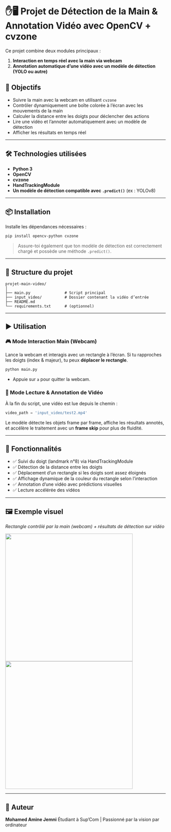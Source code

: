 # ✋🖥️ Projet de Détection de la Main & Annotation Vidéo avec OpenCV + cvzone

Ce projet combine deux modules principaux :

1. **Interaction en temps réel avec la main via webcam**
2. **Annotation automatique d’une vidéo avec un modèle de détection (YOLO ou autre)**

## 🎯 Objectifs

* Suivre la main avec la webcam en utilisant `cvzone`
* Contrôler dynamiquement une boîte colorée à l’écran avec les mouvements de la main
* Calculer la distance entre les doigts pour déclencher des actions
* Lire une vidéo et l’annoter automatiquement avec un modèle de détection
* Afficher les résultats en temps réel

---

## 🛠️ Technologies utilisées

* **Python 3**
* **OpenCV**
* **cvzone**
* **HandTrackingModule**
* **Un modèle de détection compatible avec `.predict()`** (ex : YOLOv8)

---

## 📦 Installation

Installe les dépendances nécessaires :

```bash
pip install opencv-python cvzone
```

> Assure-toi également que ton modèle de détection est correctement chargé et possède une méthode `.predict()`.

---

## 📁 Structure du projet

```
projet-main-video/
│
├── main.py               # Script principal
├── input_video/          # Dossier contenant la vidéo d’entrée
├── README.md
└── requirements.txt      # (optionnel)
```

---

## ▶️ Utilisation

### 🎮 Mode Interaction Main (Webcam)

Lance la webcam et interagis avec un rectangle à l’écran. Si tu rapproches les doigts (index & majeur), tu peux **déplacer le rectangle**.

```bash
python main.py
```

* Appuie sur `a` pour quitter la webcam.

### 🎥 Mode Lecture & Annotation de Vidéo

À la fin du script, une vidéo est lue depuis le chemin :

```python
video_path = 'input_video/test2.mp4'
```

Le modèle détecte les objets frame par frame, affiche les résultats annotés, et accélère le traitement avec un **frame skip** pour plus de fluidité.

---

## 📌 Fonctionnalités

* ✅ Suivi du doigt (landmark n°8) via HandTrackingModule
* ✅ Détection de la distance entre les doigts
* ✅ Déplacement d’un rectangle si les doigts sont assez éloignés
* ✅ Affichage dynamique de la couleur du rectangle selon l’interaction
* ✅ Annotation d’une vidéo avec prédictions visuelles
* ✅ Lecture accélérée des vidéos

---

## 🖼️ Exemple visuel

*Rectangle contrôlé par la main (webcam) + résultats de détection sur vidéo*

<img src="assets/exemple_interaction.png" width="400"/>  
<img src="assets/exemple_video.png" width="400"/>

---

## 👤 Auteur

**Mohamed Amine Jemni**
Étudiant à Sup’Com | Passionné par la vision par ordinateur

